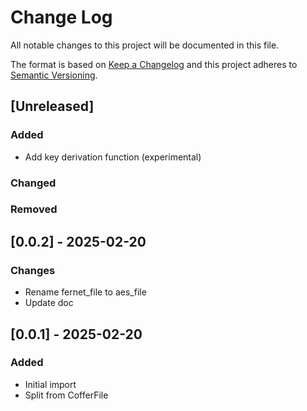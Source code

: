 # Change Log

All notable changes to this project will be documented in this file.

The format is based on [Keep a Changelog](http://keepachangelog.com/)
and this project adheres to [Semantic Versioning](http://semver.org/).

## [Unreleased]

### Added

 - Add key derivation function (experimental)

### Changed

### Removed


## [0.0.2] - 2025-02-20

### Changes

- Rename fernet_file to aes_file
- Update doc


## [0.0.1] - 2025-02-20

### Added

- Initial import
- Split from CofferFile
